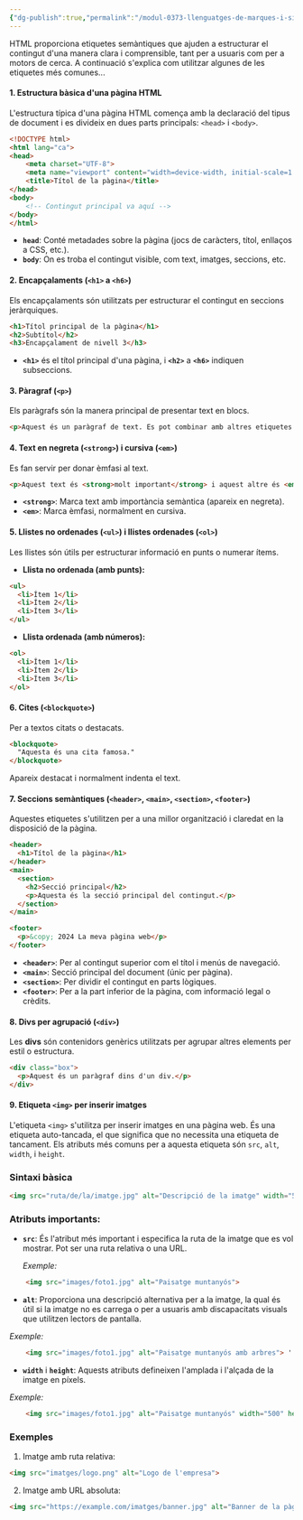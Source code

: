 ```yaml
---
{"dg-publish":true,"permalink":"/modul-0373-llenguatges-de-marques-i-sistemes-de-gestio-d-informacio/projecte/histories/historia-2/resum-de-conceptes-html-per-estructurar-i-formatar-pagines-web-de-manera-semantica/"}
---
```



HTML proporciona etiquetes semàntiques que ajuden a estructurar el contingut d'una manera clara i comprensible, tant per a usuaris com per a motors de cerca. A continuació s'explica com utilitzar algunes de les etiquetes més comunes...

#### 1. **Estructura bàsica d'una pàgina HTML**

L'estructura típica d'una pàgina HTML comença amb la declaració del tipus de document i es divideix en dues parts principals: `<head>` i `<body>`.

```html
<!DOCTYPE html> 
<html lang="ca"> 
<head>   
	<meta charset="UTF-8">   
	<meta name="viewport" content="width=device-width, initial-scale=1.0">
	<title>Títol de la pàgina</title> 
</head> 
<body>   
	<!-- Contingut principal va aquí --> 
</body> 
</html>
```

- **`head`**: Conté metadades sobre la pàgina (jocs de caràcters, títol, enllaços a CSS, etc.).
- **`body`**: On es troba el contingut visible, com text, imatges, seccions, etc.

#### 2. **Encapçalaments** (`<h1>` a `<h6>`)

Els encapçalaments són utilitzats per estructurar el contingut en seccions jeràrquiques.

```html
<h1>Títol principal de la pàgina</h1>
<h2>Subtítol</h2>
<h3>Encapçalament de nivell 3</h3>
```

- **`<h1>`** és el títol principal d'una pàgina, i **`<h2>`** a **`<h6>`** indiquen subseccions.

#### 3. **Pàragraf** (`<p>`)

Els paràgrafs són la manera principal de presentar text en blocs.

```html
<p>Aquest és un paràgraf de text. Es pot combinar amb altres etiquetes per formatar el text.</p>
```

#### 4. **Text en negreta** (`<strong>`) i **cursiva** (`<em>`)

Es fan servir per donar èmfasi al text.

```html 
<p>Aquest text és <strong>molt important</strong> i aquest altre és <em>rellevant</em>.</p>
```

- **`<strong>`**: Marca text amb importància semàntica (apareix en negreta).
- **`<em>`**: Marca èmfasi, normalment en cursiva.

#### 5. **Llistes no ordenades** (`<ul>`) i **llistes ordenades** (`<ol>`)

Les llistes són útils per estructurar informació en punts o numerar ítems.

- **Llista no ordenada (amb punts):**
```html 
<ul>
  <li>Ítem 1</li>
  <li>Ítem 2</li>
  <li>Ítem 3</li>
</ul>
```

- **Llista ordenada (amb números):**

```html
<ol>
  <li>Ítem 1</li>
  <li>Ítem 2</li>
  <li>Ítem 3</li>
</ol>
```

#### 6. **Cites** (`<blockquote>`)

Per a textos citats o destacats.

```html
<blockquote>
  "Aquesta és una cita famosa."
</blockquote>
```
Apareix destacat i normalment indenta el text.

#### 7. **Seccions semàntiques** (`<header>`, `<main>`, `<section>`, `<footer>`)

Aquestes etiquetes s'utilitzen per a una millor organització i claredat en la disposició de la pàgina.

```html
<header>
  <h1>Títol de la pàgina</h1>
</header>
<main>
  <section>
    <h2>Secció principal</h2>
    <p>Aquesta és la secció principal del contingut.</p>
  </section>
</main>

<footer>
  <p>&copy; 2024 La meva pàgina web</p>
</footer>
```

- **`<header>`**: Per al contingut superior com el títol i menús de navegació.
- **`<main>`**: Secció principal del document (únic per pàgina).
- **`<section>`**: Per dividir el contingut en parts lògiques.
- **`<footer>`**: Per a la part inferior de la pàgina, com informació legal o crèdits.

#### 8. **Divs per agrupació** (`<div>`)

Les **divs** són contenidors genèrics utilitzats per agrupar altres elements per estil o estructura.

```html
<div class="box">
  <p>Aquest és un paràgraf dins d'un div.</p>
</div>
```

#### 9. **Etiqueta `<img>` per inserir imatges**

L'etiqueta `<img>` s'utilitza per inserir imatges en una pàgina web. És una etiqueta auto-tancada, el que significa que no necessita una etiqueta de tancament. Els atributs més comuns per a aquesta etiqueta són `src`, `alt`, `width`, i `height`.
### Sintaxi bàsica

```html
<img src="ruta/de/la/imatge.jpg" alt="Descripció de la imatge" width="500" height="300">
```

### Atributs importants:

- **`src`**: És l'atribut més important i especifica la ruta de la imatge que es vol mostrar. Pot ser una ruta relativa o una URL.

    _Exemple:_ 
```html
    <img src="images/foto1.jpg" alt="Paisatge muntanyós"> 
```

- **`alt`**: Proporciona una descripció alternativa per a la imatge, la qual és útil si la imatge no es carrega o per a usuaris amb discapacitats visuals que utilitzen lectors de pantalla.

_Exemple:_ 
```html
    <img src="images/foto1.jpg" alt="Paisatge muntanyós amb arbres"> '
```

- **`width`** i **`height`**: Aquests atributs defineixen l'amplada i l'alçada de la imatge en píxels.

_Exemple:_
```html
    <img src="images/foto1.jpg" alt="Paisatge muntanyós" width="500" height="300"> 
```

### Exemples

1. Imatge amb ruta relativa: 
```html
<img src="imatges/logo.png" alt="Logo de l'empresa">
```

2. Imatge amb URL absoluta:

```html
<img src="https://example.com/imatges/banner.jpg" alt="Banner de la pàgina web">
```